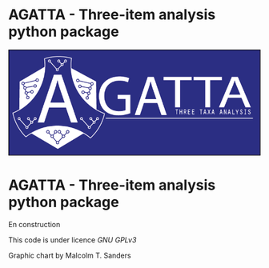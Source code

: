 # AGATTA - Three-item analysis python package

![alt text](https://github.com/VRineau/agatta/blob/main/agatta/agatta.png?raw=true)

# AGATTA - Three-item analysis python package

En construction

This code is under licence *GNU GPLv3*

Graphic chart by Malcolm T. Sanders